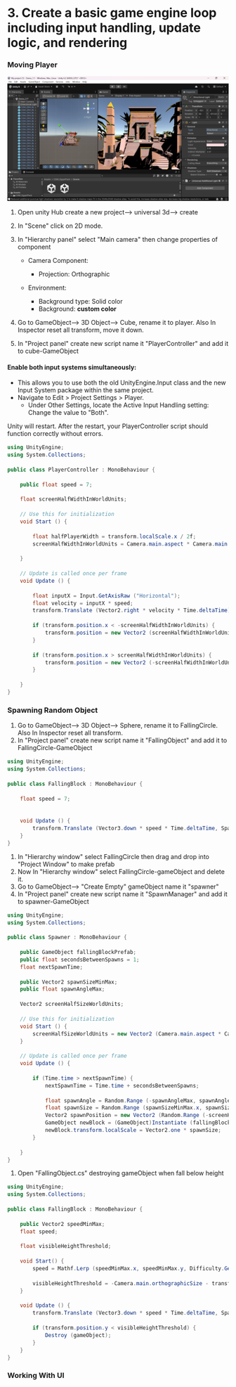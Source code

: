 # 3. Create a basic game engine loop including input handling, update logic, and rendering

### Moving Player

<img src="../images/directional light.png" width="700">

1. Open unity Hub create a new project--> universal 3d--> create
1. In "Scene" click on 2D mode.
1. In "Hierarchy panel" select "Main camera" then change properties of component

   - Camera Component:

     - Projection: Orthographic

   - Environment:
     - Background type: Solid color
     - Background: **custom color**

1. Go to GameObject--> 3D Object--> Cube, rename it to player. Also In Inspector reset all transform, move it down.
1. In "Project panel" create new script name it "PlayerController" and add it to cube-GameObject

#### Enable both input systems simultaneously:

- This allows you to use both the old UnityEngine.Input class and the new Input System package within the same project.
- Navigate to Edit > Project Settings > Player.
  - Under Other Settings, locate the Active Input Handling setting: Change the value to "Both".

Unity will restart. After the restart, your PlayerController script should function correctly without errors.

```c#
using UnityEngine;
using System.Collections;

public class PlayerController : MonoBehaviour {

	public float speed = 7;

	float screenHalfWidthInWorldUnits;

	// Use this for initialization
	void Start () {

		float halfPlayerWidth = transform.localScale.x / 2f;
		screenHalfWidthInWorldUnits = Camera.main.aspect * Camera.main.orthographicSize + halfPlayerWidth;

	}

	// Update is called once per frame
	void Update () {

		float inputX = Input.GetAxisRaw ("Horizontal");
		float velocity = inputX * speed;
		transform.Translate (Vector2.right * velocity * Time.deltaTime);

		if (transform.position.x < -screenHalfWidthInWorldUnits) {
			transform.position = new Vector2 (screenHalfWidthInWorldUnits, transform.position.y);
		}

		if (transform.position.x > screenHalfWidthInWorldUnits) {
			transform.position = new Vector2 (-screenHalfWidthInWorldUnits, transform.position.y);
		}

	}
}
```

### Spawning Random Object

1. Go to GameObject--> 3D Object--> Sphere, rename it to FallingCircle. Also In Inspector reset all transform.
1. In "Project panel" create new script name it "FallingObject" and add it to FallingCircle-GameObject

```c#
using UnityEngine;
using System.Collections;

public class FallingBlock : MonoBehaviour {

	float speed = 7;


	void Update () {
		transform.Translate (Vector3.down * speed * Time.deltaTime, Space.Self);
	}
}
```

1. In "Hierarchy window" select FallingCircle then drag and drop into "Project Window" to make prefab
1. Now In "Hierarchy window" select FallingCircle-gameObject and delete it.
1. Go to GameObject--> "Create Empty" gameObject name it "spawner"
1. In "Project panel" create new script name it "SpawnManager" and add it to spawner-GameObject

```c#
using UnityEngine;
using System.Collections;

public class Spawner : MonoBehaviour {

	public GameObject fallingBlockPrefab;
	public float secondsBetweenSpawns = 1;
	float nextSpawnTime;

	public Vector2 spawnSizeMinMax;
	public float spawnAngleMax;

	Vector2 screenHalfSizeWorldUnits;

	// Use this for initialization
	void Start () {
		screenHalfSizeWorldUnits = new Vector2 (Camera.main.aspect * Camera.main.orthographicSize, Camera.main.orthographicSize);
	}

	// Update is called once per frame
	void Update () {

		if (Time.time > nextSpawnTime) {
			nextSpawnTime = Time.time + secondsBetweenSpawns;

			float spawnAngle = Random.Range (-spawnAngleMax, spawnAngleMax);
			float spawnSize = Random.Range (spawnSizeMinMax.x, spawnSizeMinMax.y);
			Vector2 spawnPosition = new Vector2 (Random.Range (-screenHalfSizeWorldUnits.x, screenHalfSizeWorldUnits.x), screenHalfSizeWorldUnits.y + spawnSize);
			GameObject newBlock = (GameObject)Instantiate (fallingBlockPrefab, spawnPosition, Quaternion.Euler(Vector3.forward * spawnAngle));
			newBlock.transform.localScale = Vector2.one * spawnSize;
		}

	}
}
```

1. Open "FallingObject.cs" destroying gameObject when fall below height

```c#
using UnityEngine;
using System.Collections;

public class FallingBlock : MonoBehaviour {

	public Vector2 speedMinMax;
	float speed;

	float visibleHeightThreshold;

	void Start() {
		speed = Mathf.Lerp (speedMinMax.x, speedMinMax.y, Difficulty.GetDifficultyPercent ());

		visibleHeightThreshold = -Camera.main.orthographicSize - transform.localScale.y;
	}

	void Update () {
		transform.Translate (Vector3.down * speed * Time.deltaTime, Space.Self);

		if (transform.position.y < visibleHeightThreshold) {
			Destroy (gameObject);
		}
	}
}
```

### Working With UI

